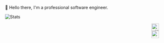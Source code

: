 🤙 Hello there, I'm a professional software engineer.

<p>
  <img style="display:inline-block;" src="https://github-readme-stats.vercel.app/api?username=rogaldh&show_icons=true&layout=pie&count_private=true&include_all_commits=true&hide_title=true&theme=graywhite&hide_border=true&disable_animations=true&show=discussions_started,discussions_answered,prs_merged,prs_merged_percentage" alt="Stats"/>
</p>


<p align="right">
  <a href="https://gitlab.com/rogaldh" target="blank"><img alt="gitlab_rogaldh" src="https://cdn.jsdelivr.net/npm/simple-icons@4.10.0/icons/gitlab.svg" width="24px" height="24px" /></a>
  <br/>
  <a href="mailto:rogaldh@radsh.red"><img alt="mailto_rogaldh" src="https://cdn.jsdelivr.net/npm/simple-icons@4.10.0/icons/mail-dot-ru.svg" width="24px" height="24px" /></a>
</p>

